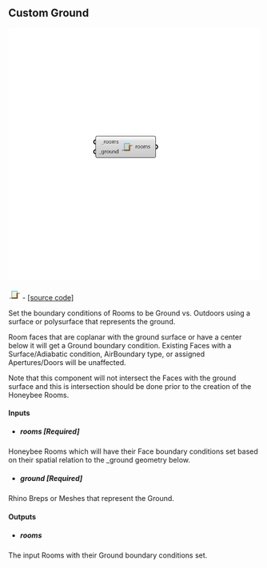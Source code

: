 ## Custom Ground

![](../../images/components/Custom_Ground.png)

![](../../images/icons/Custom_Ground.png) - [[source code]](https://github.com/ladybug-tools/honeybee-grasshopper-core/blob/master/ladybug_grasshopper/src//HB%20Custom%20Ground.py)


Set the boundary conditions of Rooms to be Ground vs. Outdoors using a surface or polysurface that represents the ground. 

Room faces that are coplanar with the ground surface or have a center below it will get a Ground boundary condition. Existing Faces with a Surface/Adiabatic condition, AirBoundary type, or assigned Apertures/Doors will be unaffected. 

Note that this component will not intersect the Faces with the ground surface and this is intersection should be done prior to the creation of the Honeybee Rooms. 



#### Inputs
* ##### rooms [Required]
Honeybee Rooms which will have their Face boundary conditions set based on their spatial relation to the _ground geometry below. 
* ##### ground [Required]
Rhino Breps or Meshes that represent the Ground. 

#### Outputs
* ##### rooms
The input Rooms with their Ground boundary conditions set. 